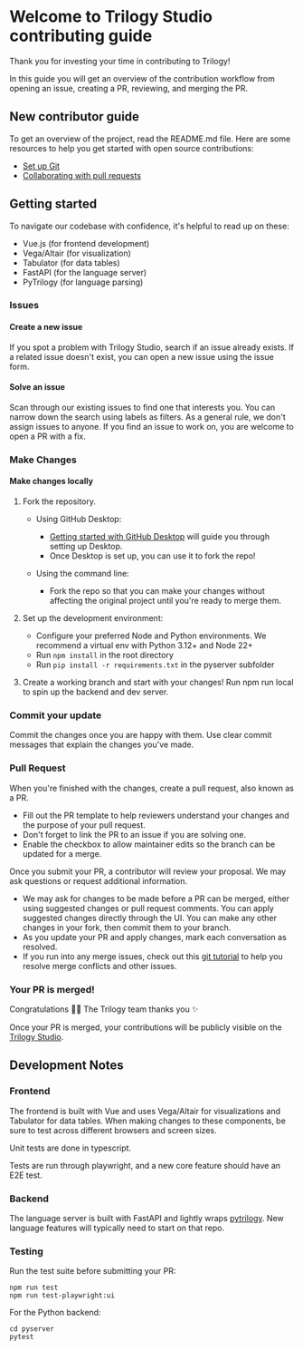 # Welcome to Trilogy Studio contributing guide

Thank you for investing your time in contributing to Trilogy!

In this guide you will get an overview of the contribution workflow from opening an issue, creating a PR, reviewing, and merging the PR.

## New contributor guide

To get an overview of the project, read the README.md file. Here are some resources to help you get started with open source contributions:

- [Set up Git](https://docs.github.com/en/get-started/git-basics/set-up-git)
- [Collaborating with pull requests](https://docs.github.com/en/github/collaborating-with-pull-requests)

## Getting started

To navigate our codebase with confidence, it's helpful to read up on these:
- Vue.js (for frontend development)
- Vega/Altair (for visualization)
- Tabulator (for data tables)
- FastAPI (for the language server)
- PyTrilogy (for language parsing)

### Issues

#### Create a new issue

If you spot a problem with Trilogy Studio, search if an issue already exists. If a related issue doesn't exist, you can open a new issue using the issue form.

#### Solve an issue

Scan through our existing issues to find one that interests you. You can narrow down the search using labels as filters. As a general rule, we don't assign issues to anyone. If you find an issue to work on, you are welcome to open a PR with a fix.

### Make Changes

#### Make changes locally

1. Fork the repository.
   - Using GitHub Desktop:
     - [Getting started with GitHub Desktop](https://docs.github.com/en/desktop/installing-and-configuring-github-desktop/getting-started-with-github-desktop) will guide you through setting up Desktop.
     - Once Desktop is set up, you can use it to fork the repo!

   - Using the command line:
     - Fork the repo so that you can make your changes without affecting the original project until you're ready to merge them.

2. Set up the development environment:
   - Configure your preferred Node and Python environments. We recommend a virtual env with Python 3.12+ and Node 22+
   - Run `npm install` in the root directory
   - Run `pip install -r requirements.txt` in the pyserver subfolder

3. Create a working branch and start with your changes! Run npm run local to spin up the backend and dev server.

### Commit your update

Commit the changes once you are happy with them. Use clear commit messages that explain the changes you've made.

### Pull Request

When you're finished with the changes, create a pull request, also known as a PR.
- Fill out the PR template to help reviewers understand your changes and the purpose of your pull request.
- Don't forget to link the PR to an issue if you are solving one.
- Enable the checkbox to allow maintainer edits so the branch can be updated for a merge.

Once you submit your PR, a contributor will review your proposal. We may ask questions or request additional information.
- We may ask for changes to be made before a PR can be merged, either using suggested changes or pull request comments. You can apply suggested changes directly through the UI. You can make any other changes in your fork, then commit them to your branch.
- As you update your PR and apply changes, mark each conversation as resolved.
- If you run into any merge issues, check out this [git tutorial](https://github.com/skills/resolve-merge-conflicts) to help you resolve merge conflicts and other issues.

### Your PR is merged!

Congratulations :tada::tada: The Trilogy team thanks you :sparkles:

Once your PR is merged, your contributions will be publicly visible on the [Trilogy Studio](https://trilogydata.dev/trilogy-studio-core/).

## Development Notes

### Frontend
The frontend is built with Vue and uses Vega/Altair for visualizations and Tabulator for data tables. When making changes to these components, be sure to test across different browsers and screen sizes. 

Unit tests are done in typescript.

Tests are run through playwright, and a new core feature should have an E2E test.

### Backend
The language server is built with FastAPI and lightly wraps [pytrilogy](github.com/trilogy-data/pytrilogy). New language features will typically need to start on that repo. 

### Testing
Run the test suite before submitting your PR:
```
npm run test 
npm run test-playwright:ui
```

For the Python backend:
```
cd pyserver
pytest
```

